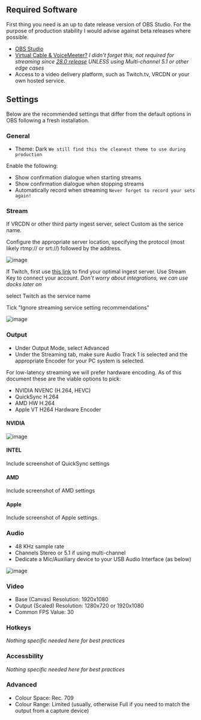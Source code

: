 ## Required Software

First thing you need is an up to date release version of OBS Studio. For the purpose of production stability I would advise against beta releases where possible.

* [OBS Studio](https://obsproject.com/)
* [Virtual Cable & VoiceMeeter?](https://vb-audio.com/index.htm) *I didn't forget this, not required for streaming since [28.0 release](https://github.com/obsproject/obs-studio/releases/tag/28.0.0#:~:text=Added%20application%20audio%20capture) UNLESS using Multi-channel 5.1 or other edge cases*
* Access to a video delivery platform, such as Twitch.tv, VRCDN or your own hosted service.

## Settings

Below are the recommended settings that differ from the default options in OBS following a fresh installation.

### General

* Theme: Dark `We still find this the cleanest theme to use during production`

Enable the following:
* Show confirmation dialogue when starting streams
* Show confirmation dialogue when stopping streams
* Automatically record when streaming `Never forget to record your sets again!`

### Stream

If VRCDN or other third party ingest server, select Custom as the serice name.

Configure the appropriate server location, specifying the protocol (most likely rtmp:// or srt://) followed by the address. 

![image](https://user-images.githubusercontent.com/25694892/226189293-dc628c8b-e8f8-469f-8c5e-9edd3b89b7dc.png)

If Twitch, first use [this link](https://stream.twitch.tv/ingests/) to find your optimal ingest server. Use Stream Key to connect your account. *Don't worry about integrations, we can use docks later on*

select Twitch as the service name

Tick "Ignore streaming service setting recommendations"

![image](https://user-images.githubusercontent.com/25694892/226189066-33cfb603-5a19-4499-a948-c87882eedc5b.png)

### Output

* Under Output Mode, select Advanced
* Under the Streaming tab, make sure Audio Track 1 is selected and the appropriate Encoder for your PC system is selected.

For low-latency streaming we will prefer hardware encoding. As of this document these are the viable options to pick:

* NVIDIA NVENC (H.264, HEVC)
* QuickSync H.264
* AMD HW H.264
* Apple VT H264 Hardware Encoder

#### NVIDIA
![image](https://user-images.githubusercontent.com/25694892/226189752-6d45fc6e-3985-4c24-956b-b52eb95af7af.png)

#### INTEL
Include screenshot of QuickSync settings

#### AMD
Include screenshot of AMD settings

#### Apple
Include screenshot of Apple settings.
### Audio
* 48 KHz sample rate
* Channels Stereo or 5.1 if using multi-channel 
* Dedicate a Mic/Auxiliary device to your USB Audio Interface (as below)

![image](https://user-images.githubusercontent.com/25694892/226196267-4f8cbf25-374c-4fb3-afe7-820d71bd96e1.png)


### Video
* Base (Canvas) Resolution: 1920x1080
* Output (Scaled) Resolution: 1280x720 or 1920x1080
* Common FPS Value: 30

### Hotkeys
*Nothing specific needed here for best practices*

### Accessbility
*Nothing specific needed here for best practices*

### Advanced
* Colour Space: Rec. 709
* Colour Range: Limited (usually, otherwise Full if you need to match the output from a capture device)
